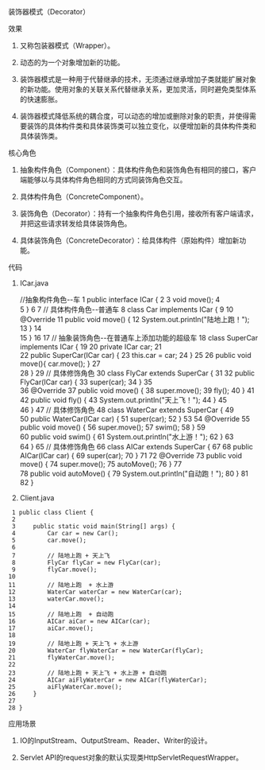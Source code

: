 装饰器模式（Decorator）

效果
1. 又称包装器模式（Wrapper）。

2. 动态的为一个对象增加新的功能。

3. 装饰器模式是一种用于代替继承的技术，无须通过继承增加子类就能扩展对象的新功能。使用对象的关联关系代替继承关系，更加灵活，同时避免类型体系的快速膨胀。

4. 装饰器模式降低系统的耦合度，可以动态的增加或删除对象的职责，并使得需要装饰的具体构件类和具体装饰类可以独立变化，以便增加新的具体构件类和具体装饰类。




核心角色
1. 抽象构件角色（Component）：具体构件角色和装饰角色有相同的接口，客户端能够以与具体构件角色相同的方式同装饰角色交互。

2. 具体构件角色（ConcreteComponent）。

3. 装饰角色（Decorator）：持有一个抽象构件角色引用，接收所有客户端请求，并把这些请求转发给具体装饰角色。

4. 具体装饰角色（ConcreteDecorator）：给具体构件（原始构件）增加新功能。

  

  代码

   1. ICar.java
   
   
       //抽象构件角色--车
     1 public interface ICar {
     2 
     3     void move();
     4     
     5 }
     6 
     7 // 具体构件角色--普通车
     8 class Car implements ICar {
     9 
    10     @Override
    11     public void move() {
    12         System.out.println("陆地上跑！");
    13     }
    14     
    15 }
    16 
    17 // 抽象装饰角色--在普通车上添加功能的超级车
    18 class SuperCar implements ICar {
    19 
    20     private ICar car;
    21     
    22     public SuperCar(ICar car) {
    23         this.car = car;
    24     }
    25 
    26     public void move(){
               car.move();
           }
    27     
    28 }
    29 // 具体修饰角色
    30 class FlyCar extends SuperCar {
    31 
    32     public FlyCar(ICar car) {
    33         super(car);
    34     }
    35     
    36     @Override
    37     public void move() {
    38         super.move();
    39         fly();
    40     }
    41     
    42     public void fly() {
    43         System.out.println("天上飞！");
    44     }
    45     
    46 }
    47 // 具体修饰角色
    48 class WaterCar extends SuperCar {
    49     
    50     public WaterCar(ICar car) {
    51         super(car);
    52     }
    53 
    54     @Override
    55     public void move() {
    56         super.move();
    57         swim();
    58     }
    59     
    60     public void swim() {
    61         System.out.println("水上游！");
    62     }
    63     
    64 }
    65 // 具体修饰角色
    66 class AICar extends SuperCar {
    67 
    68     public AICar(ICar car) {
    69         super(car);
    70     }
    71 
    72     @Override
    73     public void move() {
    74         super.move();
    75         autoMove();
    76     }
    77     
    78     public void autoMove() {
    79         System.out.println("自动跑！");
    80     }
    81     
    82 }


   2. Client.java

     1 public class Client {
     2 
     3     public static void main(String[] args) {
     4         Car car = new Car();
     5         car.move();
     6         
     7         // 陆地上跑 + 天上飞
     8         FlyCar flyCar = new FlyCar(car);
     9         flyCar.move();
    10         
    11         // 陆地上跑  + 水上游
    12         WaterCar waterCar = new WaterCar(car);
    13         waterCar.move();
    14         
    15         // 陆地上跑  + 自动跑
    16         AICar aiCar = new AICar(car);
    17         aiCar.move();
    18         
    19         // 陆地上跑 + 天上飞 + 水上游
    20         WaterCar flyWaterCar = new WaterCar(flyCar);
    21         flyWaterCar.move();
    22         
    23         // 陆地上跑 + 天上飞 + 水上游 + 自动跑
    24         AICar aiFlyWaterCar = new AICar(flyWaterCar);
    25         aiFlyWaterCar.move();
    26     }
    27 
    28 }


应用场景
1. IO的InputStream、OutputStream、Reader、Writer的设计。

2. Servlet API的request对象的默认实现类HttpServletRequestWrapper。

